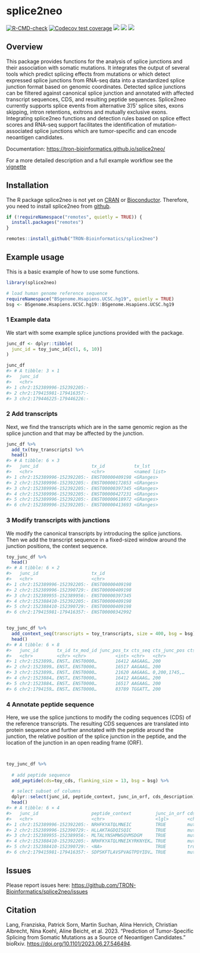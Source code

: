 
<!-- README.md is generated from README.Rmd. Please edit that file -->

# splice2neo

<!-- badges: start -->

[![R-CMD-check](https://github.com/TRON-Bioinformatics/splice2neo/workflows/R-CMD-check/badge.svg)](https://github.com/TRON-Bioinformatics/splice2neo/actions)
[![Codecov test
coverage](https://codecov.io/gh/TRON-Bioinformatics/splice2neo/branch/master/graph/badge.svg)](https://codecov.io/gh/TRON-Bioinformatics/splice2neo?branch=master)
[![](https://img.shields.io/badge/devel%20version-0.6.7-blue.svg)](https://github.com/TRON-Bioinformatics/splice2neo)
[![](https://img.shields.io/badge/lifecycle-experimental-blue.svg)](https://lifecycle.r-lib.org/articles/stages.html#experimental)
[![](https://img.shields.io/github/last-commit/TRON-Bioinformatics/splice2neo.svg)](https://github.com/TRON-Bioinformatics/splice2neo/commits/dev)
<!-- badges: end -->

## Overview

This package provides functions for the analysis of splice junctions and
their association with somatic mutations. It integrates the output of
several tools which predict splicing effects from mutations or which
detect expressed splice junctions from RNA-seq data into a standardized
splice junction format based on genomic coordinates. Detected splice
junctions can be filtered against canonical splice junction and
annotated with affected transcript sequences, CDS, and resulting peptide
sequences. Splice2neo currently supports splice events from alternative
3’/5’ splice sites, exons skipping, intron retentions, exitrons and
mutually exclusive exons.  
Integrating splice2neo functions and detection rules based on splice
effect scores and RNA-seq support facilitates the identification of
mutation-associated splice junctions which are tumor-specific and can
encode neoantigen candidates.

Documentation: <https://tron-bioinformatics.github.io/splice2neo/>

For a more detailed description and a full example workflow see the
[vignette](https://tron-bioinformatics.github.io/splice2neo/articles/splice2neo_workflow.html)

## Installation

The R package splice2neo is not yet on
[CRAN](https://CRAN.R-project.org) or
[Bioconductor](https://www.bioconductor.org/). Therefore, you need to
install splice2neo from
[github](https://github.com/TRON-Bioinformatics/splice2neo).

``` r
if (!requireNamespace("remotes", quietly = TRUE)) {
  install.packages("remotes")
}

remotes::install_github("TRON-Bioinformatics/splice2neo")
```

## Example usage

This is a basic example of how to use some functions.

``` r
library(splice2neo)

# load human genome reference sequence
requireNamespace("BSgenome.Hsapiens.UCSC.hg19", quietly = TRUE)
bsg <- BSgenome.Hsapiens.UCSC.hg19::BSgenome.Hsapiens.UCSC.hg19
```

### 1 Example data

We start with some example splice junctions provided with the package.

``` r
junc_df <- dplyr::tibble(
  junc_id = toy_junc_id[c(1, 6, 10)]
)

junc_df
#> # A tibble: 3 × 1
#>   junc_id                   
#>   <chr>                     
#> 1 chr2:152389996-152392205:-
#> 2 chr2:179415981-179416357:-
#> 3 chr2:179446225-179446226:-
```

### 2 Add transcripts

Next, we find the transcripts which are in the same genomic region as
the splice junction and that may be affected by the junction.

``` r
junc_df %>% 
  add_tx(toy_transcripts) %>% 
  head()
#> # A tibble: 6 × 3
#>   junc_id                    tx_id           tx_lst      
#>   <chr>                      <chr>           <named list>
#> 1 chr2:152389996-152392205:- ENST00000409198 <GRanges>   
#> 2 chr2:152389996-152392205:- ENST00000172853 <GRanges>   
#> 3 chr2:152389996-152392205:- ENST00000397345 <GRanges>   
#> 4 chr2:152389996-152392205:- ENST00000427231 <GRanges>   
#> 5 chr2:152389996-152392205:- ENST00000618972 <GRanges>   
#> 6 chr2:152389996-152392205:- ENST00000413693 <GRanges>
```

### 3 Modify transcripts with junctions

We modify the canonical transcripts by introducing the splice junctions.
Then we add the transcript sequence in a fixed-sized window around the
junction positions, the context sequence.

``` r
toy_junc_df %>% 
  head()
#> # A tibble: 6 × 2
#>   junc_id                    tx_id          
#>   <chr>                      <chr>          
#> 1 chr2:152389996-152392205:- ENST00000409198
#> 2 chr2:152389996-152390729:- ENST00000409198
#> 3 chr2:152389955-152389956:- ENST00000397345
#> 4 chr2:152388410-152392205:- ENST00000409198
#> 5 chr2:152388410-152390729:- ENST00000409198
#> 6 chr2:179415981-179416357:- ENST00000342992


toy_junc_df %>% 
  add_context_seq(transcripts = toy_transcripts, size = 400, bsg = bsg) %>% 
  head()
#> # A tibble: 6 × 8
#>   junc_id       tx_id tx_mod_id junc_pos_tx cts_seq cts_junc_pos cts_size cts_id
#>   <chr>         <chr> <chr>           <int> <chr>   <chr>           <int> <chr> 
#> 1 chr2:1523899… ENST… ENST0000…       16412 AAGAAG… 200               400 90bfc…
#> 2 chr2:1523899… ENST… ENST0000…       16517 AAGAAG… 200               400 26f77…
#> 3 chr2:1523899… ENST… ENST0000…       21620 AAGAAG… 0,200,1745,…     1945 f1f2c…
#> 4 chr2:1523884… ENST… ENST0000…       16412 AAGAAG… 200               400 d4f9e…
#> 5 chr2:1523884… ENST… ENST0000…       16517 AAGAAG… 200               400 c715a…
#> 6 chr2:1794159… ENST… ENST0000…       83789 TGGATT… 200               400 0128d…
```

### 4 Annotate peptide sequence

Here, we use the splice junctions to modify the coding sequences (CDS)
of the reference transcripts. The resulting CDS sequences are translated
into protein sequence and further annotated with the peptide around the
junction, the relative position of the splice junction in the peptide,
and the location of the junction in an open reading frame (ORF).

``` r


toy_junc_df %>% 
  
  # add peptide sequence
  add_peptide(cds=toy_cds, flanking_size = 13, bsg = bsg) %>% 

  # select subset of columns
  dplyr::select(junc_id, peptide_context, junc_in_orf, cds_description) %>% 
  head()
#> # A tibble: 6 × 4
#>   junc_id                    peptide_context         junc_in_orf cds_description
#>   <chr>                      <chr>                   <lgl>       <chr>          
#> 1 chr2:152389996-152392205:- NRHFKYATQLMNEIC         TRUE        mutated cds    
#> 2 chr2:152389996-152390729:- HLLAKTAGDQISQIC         TRUE        mutated cds    
#> 3 chr2:152389955-152389956:- MLTALYNSHMWSQVMSDGM     TRUE        mutated cds    
#> 4 chr2:152388410-152392205:- NRHFKYATQLMNEIKYRKNYEK… TRUE        mutated cds    
#> 5 chr2:152388410-152390729:- <NA>                    TRUE        truncated cds  
#> 6 chr2:179415981-179416357:- SDPSKFTLAVSPVAGTPDYIDV… TRUE        mutated cds
```

## Issues

Please report issues here:
<https://github.com/TRON-Bioinformatics/splice2neo/issues>

## Citation

Lang, Franziska, Patrick Sorn, Martin Suchan, Alina Henrich, Christian
Albrecht, Nina Koehl, Aline Beicht, et al. 2023. “Prediction of
Tumor-Specific Splicing from Somatic Mutations as a Source of Neoantigen
Candidates.” bioRxiv. <https://doi.org/10.1101/2023.06.27.546494>.
